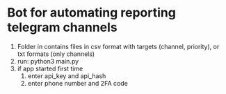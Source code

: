 # Bot for automating reporting telegram channels

1. Folder in contains files in csv format with targets (channel, priority), or txt formats (only channels)
2. run: python3 main.py
3. if app started first time 
   1. enter api_key and api_hash
   2. enter phone number and 2FA code
